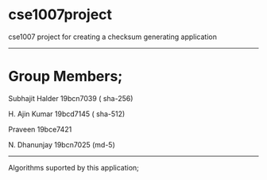 # cse1007project
cse1007 project for creating a checksum generating application

-------------------------------------------------------------

# Group Members;

Subhajit Halder 19bcn7039 ( sha-256)

H. Ajin Kumar 19bcd7145 ( sha-512)

Praveen 19bce7421

N. Dhanunjay 19bcn7025 (md-5)

---------------------------------------------

Algorithms suported by this application;
